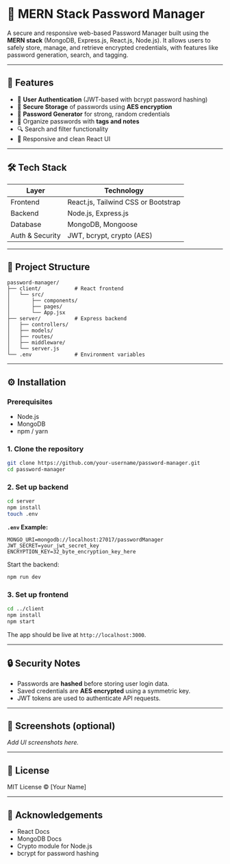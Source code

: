 # 🔐 MERN Stack Password Manager

A secure and responsive web-based Password Manager built using the **MERN stack** (MongoDB, Express.js, React.js, Node.js). It allows users to safely store, manage, and retrieve encrypted credentials, with features like password generation, search, and tagging.

---

## 🚀 Features

- 🔑 **User Authentication** (JWT-based with bcrypt password hashing)
- 🔐 **Secure Storage** of passwords using **AES encryption**
- 🧠 **Password Generator** for strong, random credentials
- 📂 Organize passwords with **tags and notes**
- 🔍 Search and filter functionality
- 📱 Responsive and clean React UI

---

## 🛠️ Tech Stack

| Layer        | Technology                          |
|--------------|--------------------------------------|
| Frontend     | React.js, Tailwind CSS or Bootstrap  |
| Backend      | Node.js, Express.js                  |
| Database     | MongoDB, Mongoose                    |
| Auth & Security | JWT, bcrypt, crypto (AES)        |

---

## 📁 Project Structure

```
password-manager/
├── client/           # React frontend
│   └── src/
│       ├── components/
│       ├── pages/
│       └── App.jsx
├── server/           # Express backend
│   ├── controllers/
│   ├── models/
│   ├── routes/
│   ├── middleware/
│   └── server.js
└── .env              # Environment variables
```

---

## ⚙️ Installation

### Prerequisites

- Node.js
- MongoDB
- npm / yarn

### 1. Clone the repository
```bash
git clone https://github.com/your-username/password-manager.git
cd password-manager
```

### 2. Set up backend

```bash
cd server
npm install
touch .env
```

**`.env` Example:**
```
MONGO_URI=mongodb://localhost:27017/passwordManager
JWT_SECRET=your_jwt_secret_key
ENCRYPTION_KEY=32_byte_encryption_key_here
```

Start the backend:
```bash
npm run dev
```

### 3. Set up frontend

```bash
cd ../client
npm install
npm start
```

The app should be live at `http://localhost:3000`.

---

## 🔒 Security Notes

- Passwords are **hashed** before storing user login data.
- Saved credentials are **AES encrypted** using a symmetric key.
- JWT tokens are used to authenticate API requests.

---

## 📸 Screenshots (optional)

_Add UI screenshots here._

---

## 📄 License

MIT License © [Your Name]

---

## 🙌 Acknowledgements

- React Docs
- MongoDB Docs
- Crypto module for Node.js
- bcrypt for password hashing